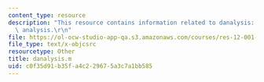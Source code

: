 ```yaml
---
content_type: resource
description: "This resource contains information related to danalysis: perform a dimensional\
  \ analysis.\r\n"
file: https://ol-ocw-studio-app-qa.s3.amazonaws.com/courses/res-12-001-topics-in-fluid-dynamics-spring-2010/c0f35d91b35fa4c229675a3c7a1bb585_danalysis.m
file_type: text/x-objcsrc
resourcetype: Other
title: danalysis.m
uid: c0f35d91-b35f-a4c2-2967-5a3c7a1bb585
---
```

